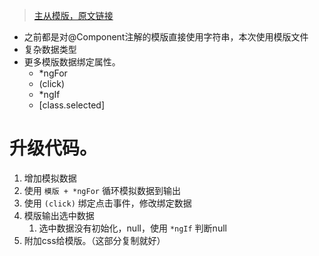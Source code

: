 > [主从模版，原文链接](https://angulardart.dev/tutorial/toh-pt2)
* 之前都是对@Component注解的模版直接使用字符串，本次使用模版文件
* 复杂数据类型
* 更多模版数据绑定属性。
    * *ngFor
    * (click)
    * *ngIf
    * [class.selected]

# 升级代码。
1. 增加模拟数据
2. 使用 `模版 + *ngFor` 循环模拟数据到输出
3. 使用 `(click)` 绑定点击事件，修改绑定数据
4. 模版输出选中数据
    1. 选中数据没有初始化，null，使用 `*ngIf` 判断null
5. 附加css给模版。（这部分复制就好）
